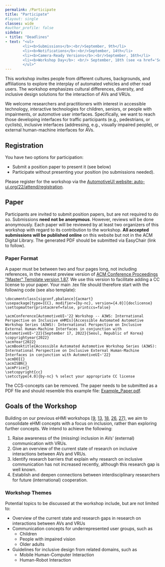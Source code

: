 ```yaml
---
permalink: /Participate
title: "Participate"
#layout: single
classes: wide
#author_profile: false
sidebar:
- title: "Deadlines"
- text: "<ul>
        <li><b>Submissions</b>:<br/>September, 9th</li>
        <li><b>Notifications</b>:<br/>September, 14th</li>
        <li><b>Camera-Ready Versions</b>:<br/>September, 16th</li>
        <li><b>Workshop Day</b>: <br/> September, 18th (see <a href='Schedule'>Schedule</a>)</li>
        </ul>"
---
```


This workshop invites people from different cultures, backgrounds, and affiliations to explore the interplay of automated vehicles and other road users. 
The workshop emphasizes cultural differences, diversity, and inclusive design solutions for the interaction of AVs and VRUs. 

We welcome researchers and practitioners with interest in accessible technology, interactive technologies for children, seniors, or people with impairments, or automotive user interfaces. Specifically, we want to reach those developing interfaces for traffic participants (e.g., pedestrians, or cyclists), inclusive interfaces (addressing, e.g., visually impaired people), or external human-machine interfaces for AVs. 

## Registration
You have two options for participation: 
* Submit a position paper to present it (see below)
* Participate without presenting your position (no submissions needed). 

Please register for the workshop via the [AutomotiveUI website: auto-ui.org/22/attend/registration](https://www.auto-ui.org/22/attend/registration/). 

## Paper 
Participants are invited to submit position papers, but are not required to do so. 
Submissions **need not be anonymous**. However, reviews will be done anonymously. Each paper will be reviewed by at least two organizers of this workshop with regard to its contribution to the workshop. **All accepted submissions will be published online** on this website but not in the ACM Digital Library. 
The generated PDF should be submitted via EasyChair (link to follow). <!-- [EasyChair (easychair.org/conferences/?conf=wecare2020)](https://easychair.org/conferences/?conf=wecare2020). -->

### Paper Format 
A paper must be between two and four pages long, not including references, in the newest preview version of [ACM Conference Proceedings "Master" Template version 1.87](https://github.com/a3ws/acmart_workshoptemplate/releases/download/1.87-a3ws/template_1.87.zip). 
We use this version to facilitate adding a CC license to your paper. Your main .tex file should therefore start with the following code (see also template):
```
\documentclass[sigconf,pbalance]{acmart}
\usepackage[type={CC}, modifier={by-nc}, version={4.0}]{doclicense}
\settopmatter{printacmref=false, printccs=false}

\acmConference[AutomotiveUI~'22 Workshop -- A3WS: International Perspective on Inclusive eHMIs]{Accessible Automated Automotive Workshop Series (A3WS): International Perspective on Inclusive External Human-Machine Interfaces in conjunction with AutomotiveUI~'22}{September 17, 2022}{Seoul, Republic of Korea}
\copyrightyear{2022}
\acmYear{2022}
\acmBooktitle{Accessible Automated Automotive Workshop Series (A3WS): International Perspective on Inclusive External Human-Machine Interfaces in conjunction with AutomotiveUI~'22}
\acmDOI{}
\acmISBN{}
\acmPrice{}
\setcopyright{cc}
\setcctype[4.0]{by-nc} % select your appropriate CC license
```
The CCS-concepts can be removed. 
The paper needs to be submitted as a PDF file and should resemble this example file: [Example_Paper.pdf]({{site.baseurl}}/assets/ACM_Conference_Proceedings_Example.pdf).

<!-- ### Video Format
To submit a video, authors must create a PDF file containing their names, the title of the video, and the URL to the video file. 
The video must remain online until the decision deadline. 
Video formats should have a resolution of at least 1080p or 1080x1920 px. 
The audio bitrate should be at least 128 kbps for Mono, or 384 kbps for Stereo sound. 
Video contents are expected to contain captions for increased accessibility. 
Authors are free to structure their videos as they see fit, as long as they stay within three minutes. 
For example, a simple way to create a video could be to record a Pecha-Kucha style presentation [[3](/References/#ref3)]. 
Videos should not contain advertisements or be heavily promotional. 
The prepared PDF should be submitted via Easychair and resemble this example file: [Example_Video.pdf](../assets/Video_Example.pdf). -->

## Goals of the Workshop
Building on our previous eHMI workshops [[9](/References/#ref9), [13](/References/#ref13), [18](/References/#ref18), [26](/References/#ref26), [27](/References/#ref27)], we aim to consolidate eHMI concepts with a focus on inclusion, rather than exploring further concepts. We intend to achieve the following:
1. Raise awareness of the (missing) inclusion in AVs’ (external) communication with VRUs.
2. Give an overview of the current state of research on inclusive interactions between AVs and VRUs.
3. Identify research barriers that explain why research on inclusive communication has not increased recently, although this research gap is well known.
4. Establish and deepen connections between interdisciplinary researchers for future (international) cooperation.

### Workshop Themes
Potential topics to be discussed at the workshop include, but are not limited to: 
* Overview of the current state and research gaps in research on interactions between AVs and VRUs 
* Communication concepts for underrepresented user groups, such as
  * Children 
  * People with impaired vision
  * Older adults
* Guidelines for inclusive design from related domains, such as
  * Mobile Human-Computer Interaction
  * Human-Robot Interaction 


<!-- ## Tools Used at the Workshop
This workshop will be held remotely. It is important that participants test their tools and devices for a smooth event. 
Below, we list the currently planned tools that will be used during the workshop. 
If you see problems with these tools, feel free to contact us (see [Organizers](../Organizers) for contact details).  -->

<!-- 
### (Asynchronous) Communication
We plan to use [Slack](https://slack.com/) as communication platform for discussion before or after the workshop.  -->
